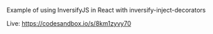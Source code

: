 Example of using InversifyJS in React with inversify-inject-decorators

Live: https://codesandbox.io/s/8km1zyvy70
